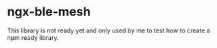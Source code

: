 # ngx-ble-mesh

This library is not ready yet and only used by me to test how to create a npm ready library.